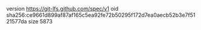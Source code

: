 version https://git-lfs.github.com/spec/v1
oid sha256:ce9661d899af87af165c5ea92fe72b50295f172d7ea0aecb52b3e7f5121577da
size 5873
